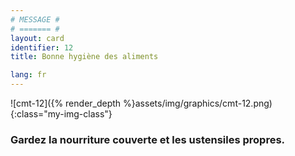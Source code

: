 ```yaml
---
# MESSAGE #
# ======= #
layout: card
identifier: 12
title: Bonne hygiène des aliments

lang: fr
---
```


![cmt-12]({% render_depth %}assets/img/graphics/cmt-12.png){:class="my-img-class"}

### Gardez la nourriture couverte et les ustensiles propres.
